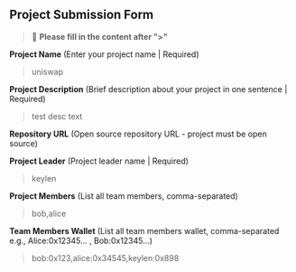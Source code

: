 ## Project Submission Form

> 📝 **Please fill in the content after ">"**

**Project Name** (Enter your project name | Required)
>uniswap

**Project Description** (Brief description about your project in one sentence | Required)
>test desc text

**Repository URL** (Open source repository URL - project must be open source)
>

**Project Leader** (Project leader name | Required)
>keylen

**Project Members** (List all team members, comma-separated)
>bob,alice

**Team Members Wallet** (List all team members wallet, comma-separated e.g., Alice:0x12345... , Bob:0x12345...)
>bob:0x123,alice:0x34545,keylen:0x898